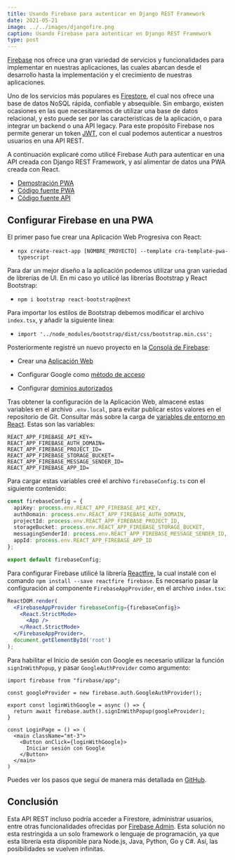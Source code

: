 ```yaml
---
title: Usando Firebase para autenticar en Django REST Framework
date: 2021-05-21
image: ../../images/djangofire.png
caption: Usando Firebase para autenticar en Django REST Framework
type: post
---
```


[Firebase](https://firebase.google.com/docs) nos ofrece una gran variedad de servicios y funcionalidades para implementar en nuestras aplicaciones, las cuales abarcan desde el desarrollo hasta la implementación y el crecimiento de nuestras aplicaciones.

Uno de los servicios más populares es [Firestore](https://firebase.google.com/docs/firestore), el cual nos ofrece una base de datos NoSQL rápida, confiable y absequible. Sin embargo, existen ocasiones en las que necesitaremos de utilizar una base de datos relacional, y esto puede ser por las caracteristicas de la aplicación, o para integrar un backend o una API legacy. Para este propósito Firebase nos permite generar un token [JWT](https://jwt.io/), con el cual podemos autenticar a nuestros usuarios en una API REST.

A continuación explicaré como utilicé Firebase Auth para autenticar en una API creada con Django REST Framework, y así alimentar de datos una PWA creada con React.

- [Demostración PWA](https://djangofire.netlify.app)
- [Código fuente PWA](https://github.com/angelxehg/djangofire-pwa)
- [Código fuente API](https://github.com/angelxehg/djangofire-api)

## Configurar Firebase en una PWA

El primer paso fue crear una Aplicación Web Progresiva con React:

- `npx create-react-app [NOMBRE_PROYECTO] --template cra-template-pwa-typescript`

Para dar un mejor diseño a la aplicación podemos utilizar una gran variedad de librerías de UI. En mi caso yo utilicé las librerías Bootstrap y React Bootstrap:

- `npm i bootstrap react-bootstrap@next`

Para importar los estilos de Bootstrap debemos modificar el archivo `index.tsx`, y añadir la siguiente linea:

- `import '../node_modules/bootstrap/dist/css/bootstrap.min.css';`

Posteriormente registré un nuevo proyecto en la [Consola de Firebase](https://console.firebase.google.com/):

- Crear una [Aplicación Web](https://firebase.google.com/docs/web/setup#register-app)

- Configurar Google como [método de acceso](https://firebase.google.com/docs/auth/web/google-signin#before_you_begin)

- Configurar [dominios autorizados](https://support.google.com/firebase/answer/6400741)

Tras obtener la configuración de la Aplicación Web, almacené estas variables en el archivo `.env.local`, para evitar publicar estos valores en el repositorio de Git. Consultar más sobre la carga de [variables de entorno en React](https://create-react-app.dev/docs/adding-custom-environment-variables/). Estas son las variables:

```env
REACT_APP_FIREBASE_API_KEY=
REACT_APP_FIREBASE_AUTH_DOMAIN=
REACT_APP_FIREBASE_PROJECT_ID=
REACT_APP_FIREBASE_STORAGE_BUCKET=
REACT_APP_FIREBASE_MESSAGE_SENDER_ID=
REACT_APP_FIREBASE_APP_ID=
```

Para cargar estas variables creé el archivo `firebaseConfig.ts` con el siguiente contenido:

```typescript
const firebaseConfig = {
  apiKey: process.env.REACT_APP_FIREBASE_API_KEY,
  authDomain: process.env.REACT_APP_FIREBASE_AUTH_DOMAIN,
  projectId: process.env.REACT_APP_FIREBASE_PROJECT_ID,
  storageBucket: process.env.REACT_APP_FIREBASE_STORAGE_BUCKET,
  messagingSenderId: process.env.REACT_APP_FIREBASE_MESSAGE_SENDER_ID,
  appId: process.env.REACT_APP_FIREBASE_APP_ID
};

export default firebaseConfig;
```

Para configurar Firebase utilicé la librería [Reactfire](https://github.com/FirebaseExtended/reactfire), la cual instalé con el comando `npm install --save reactfire firebase`. Es necesario pasar la configuración al componente `FirebaseAppProvider`, en el archivo `index.tsx`:

```jsx
ReactDOM.render(
  <FirebaseAppProvider firebaseConfig={firebaseConfig}>
    <React.StrictMode>
      <App />
    </React.StrictMode>
  </FirebaseAppProvider>,
  document.getElementById('root')
);
```

Para habilitar el Inicio de sesión con Google es necesario utilizar la función `signInWithPopup`, y pasar `GoogleAuthProvider` como argumento:

```tsx
import firebase from "firebase/app";

const googleProvider = new firebase.auth.GoogleAuthProvider();

export const loginWithGoogle = async () => {
  return await firebase.auth().signInWithPopup(googleProvider);
}

const LoginPage = () => (
  <main className="mt-3">
    <Button onClick={loginWithGoogle}>
      Iniciar sesión con Google
    </Button>
  </main>
)
```

Puedes ver los pasos que seguí de manera más detallada en [GitHub](https://github.com/angelxehg/djangofire-pwa/commits/main).

## Conclusión

Esta API REST incluso podría acceder a Firestore, administrar usuarios, entre otras funcionalidades ofrecidas por [Firebase Admin](https://firebase.google.com/docs/admin/setup). Esta solución no esta restringida a un solo framework o lenguaje de programación, ya que esta librería esta disponible para Node.js, Java, Python, Go y C#. Así, las posibilidades se vuelven infinitas.
